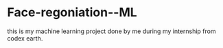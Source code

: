 # Face-regoniation--ML
this is my machine learning project done by me during my internship from codex earth.
